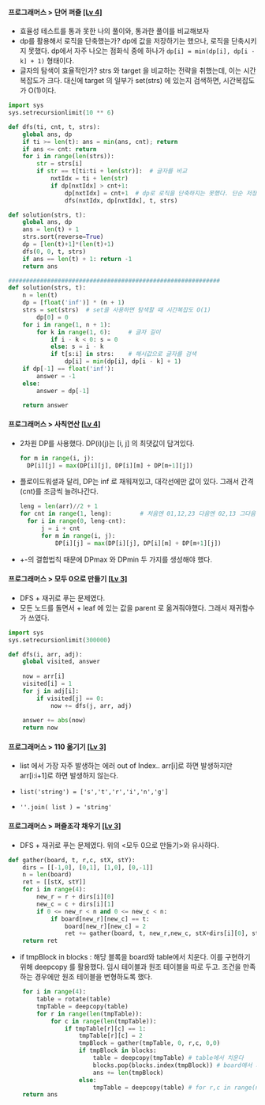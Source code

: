 #### 프로그래머스 > 단어 퍼즐 [[Lv 4]](https://programmers.co.kr/learn/courses/30/lessons/12983)

- 효율성 테스트를 통과 못한 나의 풀이와, 통과한 풀이를 비교해보자
- dp를 활용해서 로직을 단축했는가?
  dp에 값을 저장하기는 했으나, 로직을 단축시키지 못했다.
  dp에서 자주 나오는 점화식 중에 하나가 `dp[i] = min(dp[i], dp[i - k] + 1)` 형태이다.
- 글자의 탐색이 효율적인가?
  strs 와 target 을 비교하는 전략을 취했는데, 이는 시간복잡도가 크다.
  대신에 target 의 일부가 set(strs) 에 있는지 검색하면, 시간복잡도가 O(1)이다.

```python
import sys
sys.setrecursionlimit(10 ** 6)

def dfs(ti, cnt, t, strs):
    global ans, dp
    if ti >= len(t): ans = min(ans, cnt); return
    if ans <= cnt: return
    for i in range(len(strs)):
        str = strs[i]
        if str == t[ti:ti + len(str)]:  # 글자를 비교
            nxtIdx = ti + len(str)
            if dp[nxtIdx] > cnt+1:
                dp[nxtIdx] = cnt+1  # dp로 로직을 단축하지는 못했다. 단순 저장용
                dfs(nxtIdx, dp[nxtIdx], t, strs)

def solution(strs, t):
    global ans, dp
    ans = len(t) + 1
    strs.sort(reverse=True)
    dp = [len(t)+1]*(len(t)+1)
    dfs(0, 0, t, strs)
    if ans == len(t) + 1: return -1
    return ans

############################################################
def solution(strs, t):
    n = len(t)
    dp = [float('inf')] * (n + 1)
    strs = set(strs)  # set을 사용하면 탐색할 때 시간복잡도 O(1)
		dp[0] = 0
    for i in range(1, n + 1): 
        for k in range(1, 6):     # 글자 길이 
            if i - k < 0: s = 0
            else: s = i - k
            if t[s:i] in strs:    # 해시값으로 글자를 검색
                dp[i] = min(dp[i], dp[i - k] + 1)
    if dp[-1] == float('inf'):
        answer = -1
    else:
        answer = dp[-1]

    return answer
```



#### 프로그래머스 > 사칙연산 [[Lv 4]](https://programmers.co.kr/learn/courses/30/lessons/1843)

- 2차원 DP를 사용했다. DP(i)(j)는 [i, j] 의 최댓값이 담겨있다. 

  ```python
  for m in range(i, j):
  	DP[i][j] = max(DP[i][j], DP[i][m] + DP[m+1][j])
  ```

- 플로이드워셜과 달리, DP는 inf 로 채워져있고, 대각선에만 값이 있다. 그래서 간격(cnt)를 조금씩 늘려나간다.

  ```python
  leng = len(arr)//2 + 1
  for cnt in range(1, leng): 		# 처음엔 01,12,23 다음엔 02,13 그다음엔 03
  	for i in range(0, leng-cnt):
  		j = i + cnt
  		for m in range(i, j):
  			DP[i][j] = max(DP[i][j], DP[i][m] + DP[m+1][j])
  ```

- +-의 결합법칙 때문에 DPmax 와 DPmin 두 가지를 생성해야 했다.  



#### 프로그래머스 > 모두 0으로 만들기 [[Lv 3]](https://programmers.co.kr/learn/courses/30/lessons/76503)

- DFS + 재귀로 푸는 문제였다.
- 모든 노드를 돌면서 + leaf 에 있는 값을 parent 로 옮겨줘야했다. 그래서 재귀함수가 쓰였다.

```python
import sys
sys.setrecursionlimit(300000)

def dfs(i, arr, adj):
    global visited, answer
    
    now = arr[i]
    visited[i] = 1
    for j in adj[i]:
        if visited[j] == 0:
            now += dfs(j, arr, adj)
    
    answer += abs(now)
    return now
```



#### 프로그래머스 > 110 옮기기 [[Lv 3]](https://programmers.co.kr/learn/courses/30/lessons/77886)

- list 에서 가장 자주 발생하는 에러 out of Index.. arr[i]로 하면 발생하지만 arr[i:i+1]로 하면 발생하지 않는다.
- `list('string') = ['s','t','r','i','n','g']`

- `''.join( list ) = 'string'`



#### 프로그래머스 > 퍼즐조각 채우기 [[Lv 3]](https://programmers.co.kr/learn/courses/30/lessons/84021)

- DFS + 재귀로 푸는 문제였다. 위의 <모두 0으로 만들기>와 유사하다.

```python
def gather(board, t, r,c, stX, stY):
    dirs = [[-1,0], [0,1], [1,0], [0,-1]]
    n = len(board)
    ret = [[stX, stY]]
    for i in range(4):
        new_r = r + dirs[i][0]
        new_c = c + dirs[i][1]
        if 0 <= new_r < n and 0 <= new_c < n:
            if board[new_r][new_c] == t:
                board[new_r][new_c] = 2
                ret += gather(board, t, new_r,new_c, stX+dirs[i][0], stY+dirs[i][1])
    return ret
```

- if tmpBlock in blocks : 해당 블록을 board와 table에서 치운다.
  이를 구현하기 위해 deepcopy 를 활용했다.
  임시 테이블과 원조 테이블을 따로 두고. 
  조건을 만족하는 경우에만 원조 테이블을 변형하도록 했다.

```python
    for i in range(4):
        table = rotate(table)
        tmpTable = deepcopy(table)
        for r in range(len(tmpTable)):
            for c in range(len(tmpTable)):
                if tmpTable[r][c] == 1:
                    tmpTable[r][c] = 2
                    tmpBlock = gather(tmpTable, 0, r,c, 0,0)
                    if tmpBlock in blocks:
                        table = deepcopy(tmpTable) # table에서 치운다
                        blocks.pop(blocks.index(tmpBlock)) # board에서 치운다
                        ans += len(tmpBlock)
                    else:
                        tmpTable = deepcopy(table) # for r,c in range(n,n) 에서 순차 탐색하므로 2를 0으로 다시 바꿔도 괜찮다.           
    return ans
```

